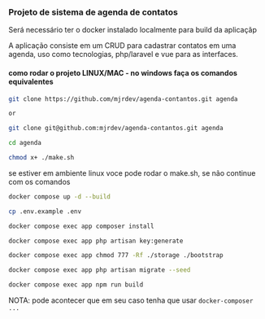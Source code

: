 ### Projeto de sistema de agenda de contatos

Será necessário ter o docker instalado localmente para build da aplicaçãp

A aplicação consiste em um CRUD para cadastrar contatos em uma agenda, uso como
tecnologias, php/laravel e vue para as interfaces.

#### como rodar o projeto LINUX/MAC - no windows faça os comandos equivalentes
``` bash
git clone https://github.com/mjrdev/agenda-contantos.git agenda

or 

git clone git@github.com:mjrdev/agenda-contantos.git agenda
```
``` bash
cd agenda
``` 
``` bash
chmod x+ ./make.sh
``` 

se estiver em ambiente linux voce pode rodar o make.sh, se não continue com os comandos

``` bash
docker compose up -d --build
``` 
``` bash
cp .env.example .env
``` 
``` bash
docker compose exec app composer install
``` 
``` bash
docker compose exec app php artisan key:generate
``` 
``` bash
docker compose exec app chmod 777 -Rf ./storage ./bootstrap
``` 
``` bash
docker compose exec app php artisan migrate --seed
```
``` bash
docker compose exec app npm run build
```

NOTA: pode acontecer que em seu caso tenha que usar ```docker-composer ...```